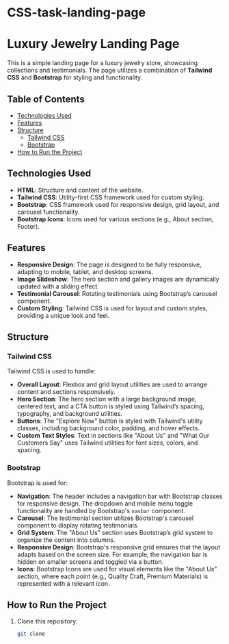 # CSS-task-landing-page
# Luxury Jewelry Landing Page

This is a simple landing page for a luxury jewelry store, showcasing collections and testimonials. The page utilizes a combination of **Tailwind CSS** and **Bootstrap** for styling and functionality.

## Table of Contents
- [Technologies Used](#technologies-used)
- [Features](#features)
- [Structure](#structure)
  - [Tailwind CSS](#tailwind-css)
  - [Bootstrap](#bootstrap)
- [How to Run the Project](#how-to-run-the-project)

## Technologies Used
- **HTML**: Structure and content of the website.
- **Tailwind CSS**: Utility-first CSS framework used for custom styling.
- **Bootstrap**: CSS framework used for responsive design, grid layout, and carousel functionality.
- **Bootstrap Icons**: Icons used for various sections (e.g., About section, Footer).

## Features
- **Responsive Design**: The page is designed to be fully responsive, adapting to mobile, tablet, and desktop screens.
- **Image Slideshow**: The hero section and gallery images are dynamically updated with a sliding effect.
- **Testimonial Carousel**: Rotating testimonials using Bootstrap’s carousel component.
- **Custom Styling**: Tailwind CSS is used for layout and custom styles, providing a unique look and feel.

## Structure

### Tailwind CSS
Tailwind CSS is used to handle:
- **Overall Layout**: Flexbox and grid layout utilities are used to arrange content and sections responsively.
- **Hero Section**: The hero section with a large background image, centered text, and a CTA button is styled using Tailwind’s spacing, typography, and background utilities.
- **Buttons**: The "Explore Now" button is styled with Tailwind's utility classes, including background color, padding, and hover effects.
- **Custom Text Styles**: Text in sections like "About Us" and "What Our Customers Say" uses Tailwind utilities for font sizes, colors, and spacing.

### Bootstrap
Bootstrap is used for:
- **Navigation**: The header includes a navigation bar with Bootstrap classes for responsive design. The dropdown and mobile menu toggle functionality are handled by Bootstrap's `navbar` component.
- **Carousel**: The testimonial section utilizes Bootstrap's carousel component to display rotating testimonials.
- **Grid System**: The "About Us" section uses Bootstrap’s grid system to organize the content into columns.
- **Responsive Design**: Bootstrap's responsive grid ensures that the layout adapts based on the screen size. For example, the navigation bar is hidden on smaller screens and toggled via a button.
- **Icons**: Bootstrap Icons are used for visual elements like the "About Us" section, where each point (e.g., Quality Craft, Premium Materials) is represented with a relevant icon.

## How to Run the Project

1. Clone this repository:
   ```bash
   git clone

